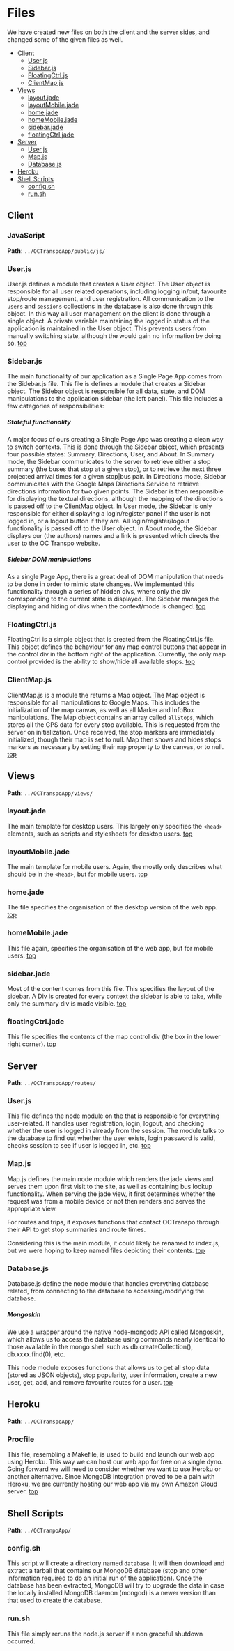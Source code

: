 Files
=====

We have created new files on both the client and the server sides, and changed some of the given files as well.  

* [Client](#client)
    * [User.js](#userjs) 
    * [Sidebar.js](#sidebarjs) 
    * [FloatingCtrl.js](#floatingctrljs) 
    * [ClientMap.js](#clientmapjs) 
* [Views](#views)
    * [layout.jade](#layoutjade)
    * [layoutMobile.jade](#layoutmobilejade)
    * [home.jade](#homejade)
    * [homeMobile.jade](#homemobilejade)
    * [sidebar.jade](#sidebarjade)
    * [floatingCtrl.jade](#floatingctrljade)
* [Server](#server)
    * [User.js](#userjs-1) 
    * [Map.js](#mapjs) 
    * [Database.js](#databasejs) 
* [Heroku](#heroku)
* [Shell Scripts](#shell-scripts)
    * [config.sh](configsh)
    * [run.sh](#runsh)

Client
------

### JavaScript

**Path**: `../OCTranspoApp/public/js/`

### User.js

User.js defines a module that creates a User object. The User object is responsible for all user related operations, including logging in/out, favourite stop/route management, and user registration. All communication to the `users` and `sessions` collections in the database is also done through this object. In this way all user management on the client is done through a single object. A private variable maintaining the logged in status of the application is maintained in the
User object. This prevents users from manually switching state, although the would gain no information by doing so. [top](#files)

### Sidebar.js

The main functionality of our application as a Single Page App comes from the Sidebar.js file. This file is defines a module that creates a Sidebar object. The Sidebar object is responsible for all data, state, and DOM manipulations to the application sidebar (the left panel). This file includes a few categories of responsibilities:

##### Stateful functionality

A major focus of ours creating a Single Page App was creating a clean way to switch contexts. This is done through the Sidebar object, which presents four possible states: Summary, Directions, User, and About. In Summary mode, the Sidebar communicates to the server to retrieve either a stop summary (the buses that stop at a given stop), or to retrieve the next three projected arrival times for a given stop|bus pair. In Directions mode, Sidebar communicates with the Google Maps Directions
Service to retrieve directions information for two given points. The Sidebar is then responsible for displaying the textual directions, although the mapping of the directions is passed off to the ClientMap object. In User mode, the Sidebar is only responsible for either displaying a login/register panel if the user is not logged in, or a logout button if they are. All login/register/logout functionality is passed off to the User object. In About mode, the Sidebar displays our (the authors)
names and a link is presented which directs the user to the OC Transpo website.

##### Sidebar DOM manipulations

As a single Page App, there is a great deal of DOM manipulation that needs to be done in order to mimic state changes. We implemented this functionality through a series of hidden divs, where only the div corresponding to the current state is displayed. The Sidebar manages the displaying and hiding of divs when the context/mode is changed. [top](#files)

### FloatingCtrl.js

FloatingCtrl is a simple object that is created from the FloatingCtrl.js file. This object defines the behaviour for any map control buttons that appear in the control div in the bottom right of the application. Currently, the only map control provided is the ability to show/hide all available stops. [top](#files)

### ClientMap.js

ClientMap.js is a module the returns a Map object. The Map object is responsible for all manipulations to Google Maps. This includes the initialization of the map canvas, as well as all Marker and InfoBox manipulations. The Map object contains an array called `allStops`, which stores all the GPS data for every stop available. This is requested from the server on initialization. Once received, the stop markers are immediately initialized, though their map is set to null. Map
then shows and hides stops markers as necessary by setting their `map` property to the canvas, or to null. [top](#files)

Views
-----

**Path**: `../OCTranspoApp/views/`

### layout.jade

The main template for desktop users. This largely only specifies the `<head>` elements, such as scripts and stylesheets for desktop users. [top](#files)

### layoutMobile.jade

The main template for mobile users. Again, the mostly only describes what should be in the `<head>`, but for mobile users. [top](#files)

### home.jade

The file specifies the organisation of the desktop version of the web app. [top](#files)

### homeMobile.jade

This file again, specifies the organisation of the web app, but for mobile users. [top](#files)

### sidebar.jade

Most of the content comes from this file. This specifies the layout of the sidebar. A Div is created for every context the sidebar is able to take, while only the summary div is made visible. [top](#files)

### floatingCtrl.jade

This file specifies the contents of the map control div (the box in the lower right corner). [top](#files)

Server
------

**Path**: `../OCTranspoApp/routes/`

### User.js

This file defines the node module on the that is responsible for everything user-related. It handles user registration, login, logout, and checking whether the user is logged in already from the session. The module talks to the database to find out whether the user exists, login password is valid, checks session to see if user is logged in, etc. [top](#files)

### Map.js

Map.js defines the main node module which renders the jade views and serves them upon first visit to the site, as well as containing bus lookup functionality. When serving the jade view, it first determines whether the request was from a mobile device or not then renders and serves the appropriate view.  

For routes and trips, it exposes functions that contact OCTranspo through their API to get stop summaries and route times.  

Considering this is the main module, it could likely be renamed to index.js, but we were hoping to keep named files depicting their contents. [top](#files)

### Database.js

Database.js define the node module that handles everything database related, from connecting to the database to accessing/modifying the database.

##### Mongoskin

We use a wrapper around the native node-mongodb API called Mongoskin, which allows us to access the database using commands nearly identical to those available in the mongo shell such as db.createCollection(), db.xxxx.find(0), etc.  

This node module exposes functions that allows us to get all stop data (stored as JSON objects), stop popularity, user information, create a new user, get, add, and remove favourite routes for a user. [top](#files)

Heroku
------

**Path**: `../OCTranspoApp/`

### Procfile

This file, resembling a Makefile, is used to build and launch our web app using Heroku. This way we can host our web app for free on a single dyno. Going forward we will need to consider whether we want to use Heroku or another alternative. Since MongoDB Integration proved to be a pain with Heroku, we are currently hosting our web app via my own Amazon Cloud server. [top](#files)

Shell Scripts
-------------

**Path**: `../OCTranpoApp/`

### config.sh

This script will create a directory named `database`. It will then download and extract a tarball that contains our MongoDB database (stop and other information required to do an initial run of the application). Once the database has been extracted, MongoDB will try to upgrade the data in case the locally installed MongoDB daemon (mongod) is a newer version than that used to create the database.

### run.sh

This file simply reruns the node.js server if a non graceful shutdown occurred.
